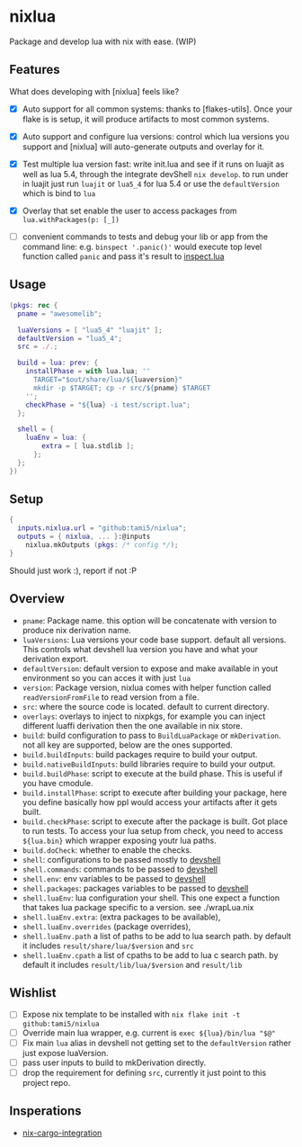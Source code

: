# nixlua
Package and develop lua with nix with ease. (WIP)

## Features
What does developing with [nixlua] feels like?

- [x] Auto support for all common systems: thanks to [flakes-utils]. Once your flake is is setup, it will produce artifacts to most common systems.
- [x] Auto support and configure lua versions: control which lua versions you support and [nixlua] will auto-generate outputs and overlay for it.
- [x] Test multiple lua version fast: write init.lua and see if it runs on luajit as well as lua 5.4, through the integrate devShell `nix develop`. to run under in luajit just run `luajit` or `lua5_4` for lua 5.4 or use the `defaultVersion` which is bind to `lua`
- [x] Overlay that set enable the user to access packages from `lua.withPackages(p: [_])`
- [ ] convenient commands to tests and debug your lib or app from the command line: e.g. `binspect '.panic()'` would execute top level function called `panic` and pass it's result to [inspect.lua]


## Usage
```nix
(pkgs: rec {
  pname = "awesomelib";

  luaVersions = [ "lua5_4" "luajit" ];
  defaultVersion = "lua5_4";
  src = ./.;

  build = lua: prev: {
    installPhase = with lua.lua; ''
      TARGET="$out/share/lua/${luaversion}"
      mkdir -p $TARGET; cp -r src/${pname} $TARGET
    '';
    checkPhase = "${lua} -i test/script.lua";
  };

  shell = {
    luaEnv = lua: {
        extra = [ lua.stdlib ];
      };
  };
})
```

## Setup

```nix
{
  inputs.nixlua.url = "github:tami5/nixlua";
  outputs = { nixlua, ... }:@inputs
    nixlua.mkOutputs (pkgs: /* config */);
}
```

Should just work :), report if not :P

## Overview

- `pname`: Package name. this option will be concatenate with version to produce nix derivation name.
- `luaVersions`: Lua versions your code base support. default all versions. This controls what devshell lua version you have and what your derivation export.
- `defaultVersion`: default version to expose and make available in yout environment so you can acces it with just `lua`
- `version`: Package version, nixlua comes with helper function called `readVersionFromFile` to read version from a file.
- `src`: where the source code is located. default to current directory.
- `overlays`: overlays to inject to nixpkgs, for example you can inject different luaffi derivation then the one available in nix store.
- `build`: build configuration to pass to `BuildLuaPackage` or `mkDerivation`. not all key are supported, below are the ones supported.
- `build.buildInputs`: build packages  require to build your output.
- `build.nativeBuildInputs`: build libraries require to build your output.
- `build.buildPhase`: script to execute at the build phase. This is useful if you have cmodule.
- `build.installPhase`: script to execute after building your package, here you define basically how ppl would access your artifacts after it gets built.
- `build.checkPhase`: script to execute after the package is built. Got place
  to run tests. To access your lua setup from check, you need to access
  `${lua.bin}` which wrapper exposing youtr lua paths.
- `build.doCheck`: whether to enable the checks.
- `shell`: configurations to be passed mostly to [devshell]
- `shell.commands`: commands to be passed to  [devshell]
- `shell.env`: env variables to be passed to  [devshell]
- `shell.packages`: packages variables to be passed to  [devshell]
- `shell.luaEnv`: lua configuration your shell. This one expect a function that takes lua package specific to a version. see ./wrapLua.nix
- `shell.luaEnv.extra`: (extra packages to be available),
- `shell.luaEnv.overrides` (package overrides),
- `shell.luaEnv.path` a list of paths to be add to lua search path. by default it includes `result/share/lua/$version` and `src`
- `shell.luaEnv.cpath` a list of cpaths to be add to lua c search path. by default it includes `result/lib/lua/$version` and `result/lib`

## Wishlist
- [ ] Expose nix template to be installed with `nix flake init -t github:tami5/nixlua`
- [ ] Override main lua wrapper, e.g. current is `exec ${lua}/bin/lua "$@"`
- [ ] Fix main `lua` alias in devshell not getting set to the `defaultVersion`
  rather just expose luaVersion.
- [ ] pass user inputs to build to mkDerivation directly.
- [ ] drop the requirement for defining `src`, currently it just point to this project repo.

## Insperations

- [nix-cargo-integration](https://github.com/yusdacra/nix-cargo-integration)


[inspect.lua]: https://github.com/kikito/inspect.lua
[devshell]: https://github.com/numtide/devshell
